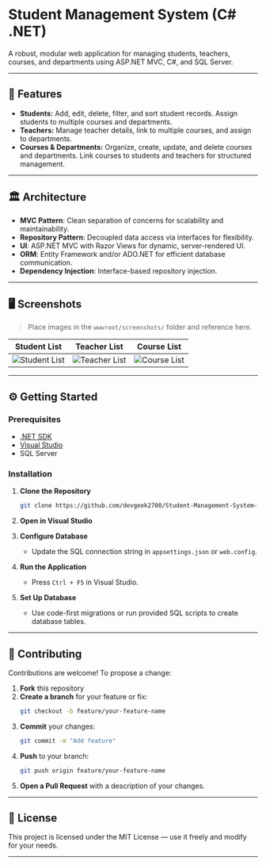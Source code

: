 # Student Management System (C# .NET)

A robust, modular web application for managing students, teachers, courses, and departments using ASP.NET MVC, C#, and SQL Server.

---

## 🚀 Features

- **Students:** Add, edit, delete, filter, and sort student records. Assign students to multiple courses and departments.
- **Teachers:** Manage teacher details, link to multiple courses, and assign to departments.
- **Courses & Departments:** Organize, create, update, and delete courses and departments. Link courses to students and teachers for structured management.

---

## 🏛️ Architecture

- **MVC Pattern**: Clean separation of concerns for scalability and maintainability.
- **Repository Pattern**: Decoupled data access via interfaces for flexibility.
- **UI**: ASP.NET MVC with Razor Views for dynamic, server-rendered UI.
- **ORM**: Entity Framework and/or ADO.NET for efficient database communication.
- **Dependency Injection**: Interface-based repository injection.

---

## 🖥️ Screenshots

> Place images in the `wwwroot/screenshots/` folder and reference here.

| Student List | Teacher List | Course List |
|:---:|:---:|:---:|
| ![Student List](wwwroot/screenshots/student-list.png) | ![Teacher List](wwwroot/screenshots/teacher-list.png) | ![Course List](wwwroot/screenshots/course-list.png) |

---

## ⚙️ Getting Started

### Prerequisites

- [.NET SDK](https://dotnet.microsoft.com/download)
- [Visual Studio](https://visualstudio.microsoft.com/)
- SQL Server

### Installation

1. **Clone the Repository**
   ```bash
   git clone https://github.com/devgeek2700/Student-Management-System-CSharp-DotNet.git
   ```

2. **Open in Visual Studio**

3. **Configure Database**
   - Update the SQL connection string in `appsettings.json` or `web.config`.

4. **Run the Application**
   - Press `Ctrl + F5` in Visual Studio.

5. **Set Up Database**
   - Use code-first migrations or run provided SQL scripts to create database tables.

---

## 🤝 Contributing

Contributions are welcome! To propose a change:

1. **Fork** this repository
2. **Create a branch** for your feature or fix:
   ```bash
   git checkout -b feature/your-feature-name
   ```
3. **Commit** your changes:
   ```bash
   git commit -m "Add feature"
   ```
4. **Push** to your branch:
   ```bash
   git push origin feature/your-feature-name
   ```
5. **Open a Pull Request** with a description of your changes.

---

## 📄 License

This project is licensed under the MIT License — use it freely and modify for your needs.

---
